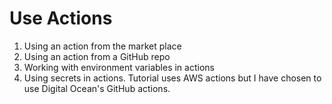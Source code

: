 # Use Actions

1. Using an action from the market place
2. Using an action from a GitHub repo
3. Working with environment variables in actions
4. Using secrets in actions. Tutorial uses AWS actions but I have chosen to use Digital Ocean's GitHub actions.
